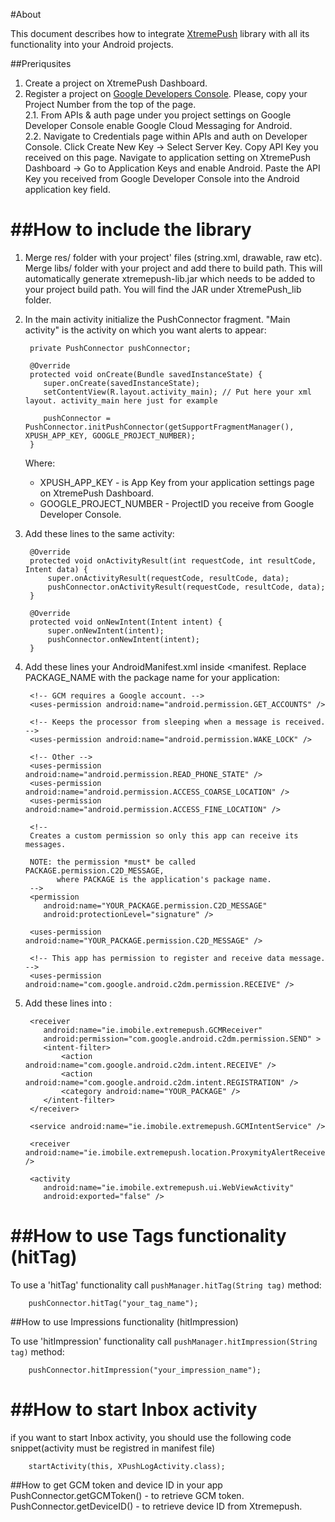 #About

This document describes how to integrate [XtremePush](http://xtremepush.com) library with all its functionality into your Android projects.

##Preriqusites

1. Create a project on XtremePush Dashboard.<br />
2. Register a project on [Google Developers Console](https://cloud.google.com/console/project). Please, copy your Project Number from the top of the page.<br />
2.1. From APIs & auth page under you project settings on Google Developer Console enable Google Cloud Messaging for Android.<br />
2.2. Navigate to Credentials page within APIs and auth on Developer Console. Click Create New Key -> Select Server Key. Copy API Key you received on this page. Navigate to application setting on XtremePush Dashboard -> Go to Application Keys and enable Android. Paste the API Key you received from Google Developer Console into the Android application key field.<br />

##How to include the library
==========================

1. Merge res/ folder with your project' files (string.xml, drawable, raw etc). Merge libs/ folder with your project and add there to build path. This will automatically generate xtremepush-lib.jar which needs to be added to your project build path. You will find the JAR under XtremePush_lib folder.
 
2. In the main activity initialize the PushConnector fragment. "Main activity" is the activity on which you want alerts to appear:

        private PushConnector pushConnector;

        @Override
        protected void onCreate(Bundle savedInstanceState) {
           super.onCreate(savedInstanceState);
           setContentView(R.layout.activity_main); // Put here your xml layout. activity_main here just for example

           pushConnector = PushConnector.initPushConnector(getSupportFragmentManager(), XPUSH_APP_KEY, GOOGLE_PROJECT_NUMBER);
        }

    Where:

    *   XPUSH_APP_KEY - is App Key from your application settings page on XtremePush Dashboard.
    *   GOOGLE_PROJECT_NUMBER - ProjectID you receive from Google Developer Console.


3. Add these lines to the same activity:

        @Override
        protected void onActivityResult(int requestCode, int resultCode, Intent data) {
            super.onActivityResult(requestCode, resultCode, data);
            pushConnector.onActivityResult(requestCode, resultCode, data);
        }

        @Override
        protected void onNewIntent(Intent intent) {
            super.onNewIntent(intent);
            pushConnector.onNewIntent(intent);
        }

4. Add these lines your AndroidManifest.xml inside <manifest</manifest>. Replace PACKAGE_NAME with the package name for your application:
        <!-- GCM connects to Google Services. -->
        <uses-permission android:name="android.permission.INTERNET" />

        <!-- GCM requires a Google account. -->
        <uses-permission android:name="android.permission.GET_ACCOUNTS" />

        <!-- Keeps the processor from sleeping when a message is received. -->
        <uses-permission android:name="android.permission.WAKE_LOCK" />

        <!-- Other -->
        <uses-permission android:name="android.permission.READ_PHONE_STATE" />
        <uses-permission android:name="android.permission.ACCESS_COARSE_LOCATION" />
        <uses-permission android:name="android.permission.ACCESS_FINE_LOCATION" />

        <!--
        Creates a custom permission so only this app can receive its messages.

        NOTE: the permission *must* be called PACKAGE.permission.C2D_MESSAGE,
              where PACKAGE is the application's package name.
        -->
        <permission
           android:name="YOUR_PACKAGE.permission.C2D_MESSAGE"
           android:protectionLevel="signature" />

        <uses-permission android:name="YOUR_PACKAGE.permission.C2D_MESSAGE" />

        <!-- This app has permission to register and receive data message. -->
        <uses-permission android:name="com.google.android.c2dm.permission.RECEIVE" />

5. Add these lines into <application></application>:

        <receiver
           android:name="ie.imobile.extremepush.GCMReceiver"
           android:permission="com.google.android.c2dm.permission.SEND" >
           <intent-filter>
               <action android:name="com.google.android.c2dm.intent.RECEIVE" />
               <action android:name="com.google.android.c2dm.intent.REGISTRATION" />
               <category android:name="YOUR_PACKAGE" />
           </intent-filter>
        </receiver>

        <service android:name="ie.imobile.extremepush.GCMIntentService" />

        <receiver android:name="ie.imobile.extremepush.location.ProxymityAlertReceiver" />

        <activity
           android:name="ie.imobile.extremepush.ui.WebViewActivity"
           android:exported="false" />


##How to use Tags functionality (hitTag)
===============================

To use a 'hitTag' functionality call `pushManager.hitTag(String tag)` method:
    
        pushConnector.hitTag("your_tag_name");
        
##How to use Impressions functionality (hitImpression)

To use 'hitImpression' functionality call `pushManager.hitImpression(String tag)` method:
		
		pushConnector.hitImpression("your_impression_name");

		
##How to start Inbox activity		
===============================

if you want to start Inbox activity, you should use the following code snippet(activity must be registred in manifest file)
 
 		startActivity(this, XPushLogActivity.class);
 		
##How to get GCM token and device ID in your app
		PushConnector.getGCMToken() - to retrieve GCM token. 
		PushConnector.getDeviceID() - to retrieve device ID from Xtremepush.
